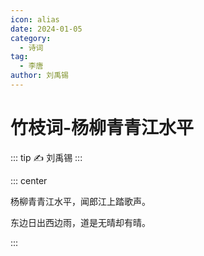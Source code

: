 ```yaml
---
icon: alias
date: 2024-01-05
category:
  - 诗词
tag:
  - 李唐
author: 刘禹锡
---
```


# 竹枝词-杨柳青青江水平

<!-- more -->

::: tip ✍️
刘禹锡
:::


::: center

杨柳青青江水平，闻郎江上踏歌声。

东边日出西边雨，道是无晴却有晴。

:::